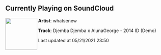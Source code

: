 ## Currently Playing on SoundCloud

[<img align="left" width="100" src="https://i1.sndcdn.com/artworks-000262752341-cxbrk4-t500x500.jpg">](https://soundcloud.com/m-senew_6/djemba-djemba-x-alunageorge-2014-id-demo)

**Artist**: whatsenew 

**Track**: Djemba Djemba x AlunaGeorge - 2014 ID (Demo)

Last updated at 05/21/2021 23:50
